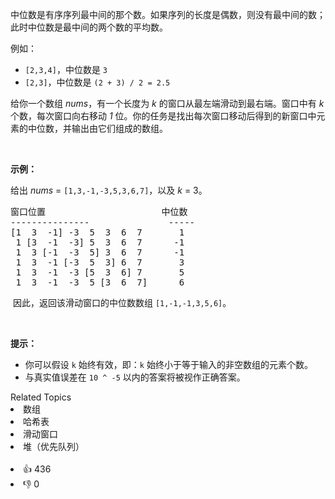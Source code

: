 <p>中位数是有序序列最中间的那个数。如果序列的长度是偶数，则没有最中间的数；此时中位数是最中间的两个数的平均数。</p>

<p>例如：</p>

<ul> 
 <li><code>[2,3,4]</code>，中位数是&nbsp;<code>3</code></li> 
 <li><code>[2,3]</code>，中位数是 <code>(2 + 3) / 2 = 2.5</code></li> 
</ul>

<p>给你一个数组 <em>nums</em>，有一个长度为 <em>k</em> 的窗口从最左端滑动到最右端。窗口中有 <em>k</em> 个数，每次窗口向右移动 <em>1</em> 位。你的任务是找出每次窗口移动后得到的新窗口中元素的中位数，并输出由它们组成的数组。</p>

<p>&nbsp;</p>

<p><strong>示例：</strong></p>

<p>给出&nbsp;<em>nums</em> = <code>[1,3,-1,-3,5,3,6,7]</code>，以及&nbsp;<em>k</em> = 3。</p>

<pre>
窗口位置                      中位数
---------------               -----
[1  3  -1] -3  5  3  6  7       1
 1 [3  -1  -3] 5  3  6  7      -1
 1  3 [-1  -3  5] 3  6  7      -1
 1  3  -1 [-3  5  3] 6  7       3
 1  3  -1  -3 [5  3  6] 7       5
 1  3  -1  -3  5 [3  6  7]      6
</pre>

<p>&nbsp;因此，返回该滑动窗口的中位数数组&nbsp;<code>[1,-1,-1,3,5,6]</code>。</p>

<p>&nbsp;</p>

<p><strong>提示：</strong></p>

<ul> 
 <li>你可以假设&nbsp;<code>k</code>&nbsp;始终有效，即：<code>k</code> 始终小于等于输入的非空数组的元素个数。</li> 
 <li>与真实值误差在 <code>10 ^ -5</code> 以内的答案将被视作正确答案。</li> 
</ul>

<div><div>Related Topics</div><div><li>数组</li><li>哈希表</li><li>滑动窗口</li><li>堆（优先队列）</li></div></div><br><div><li>👍 436</li><li>👎 0</li></div>